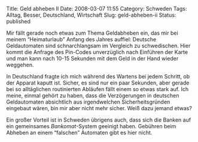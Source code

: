 Title: Geld abheben II
Date: 2008-03-07 11:55
Category: Schweden
Tags: Alltag, Besser, Deutschland, Wirtschaft
Slug: geld-abheben-ii
Status: published

Mir fällt gerade noch etwas zum Thema Geldabheben ein, das mir bei
meinem “Heimaturlaub” Anfang des Jahres auffiel: Deutsche Geldautomaten
sind schnarchlangsam im Vergleich zu schwedischen. Hier kommt die
Anfrage des Pin-Codes unverzüglich nach Einführen der Karte und man kann
nach 10-15 Sekunden mit dem Geld in der Hand wieder weggehen.

In Deutschland fragte ich mich während des Wartens bei jedem Schritt, ob
der Apparat kaputt ist. Sicher, es sind nur ein paar Sekunden, aber
gerade bei so alltäglichen routinierten Abläufen fällt einem so etwas
stark auf. Ich meine, einmal gehört zu haben, dass die Verzögerungen in
deutschen Geldautomaten absichtlich aus irgendwelchen Sicherheitsgründen
eingebaut wären, bin mir aber nicht mehr sicher. Weiß dazu jemand etwas?

Ein großer Vorteil ist in Schweden übrigens auch, dass sich die Banken
auf ein gemeinsames *Bankomat*-System geeinigt haben. Gebühren beim
Abheben an einem “falschen” Automaten gibt es hier nicht.

